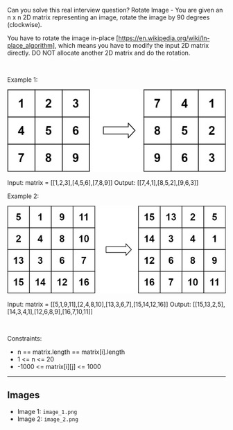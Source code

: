 Can you solve this real interview question? Rotate Image - You are given an n x n 2D matrix representing an image, rotate the image by 90 degrees (clockwise).

You have to rotate the image in-place [https://en.wikipedia.org/wiki/In-place_algorithm], which means you have to modify the input 2D matrix directly. DO NOT allocate another 2D matrix and do the rotation.

 

Example 1:

![Example 1](./image_1.png)


Input: matrix = [[1,2,3],[4,5,6],[7,8,9]]
Output: [[7,4,1],[8,5,2],[9,6,3]]


Example 2:

![Example 2](./image_2.png)


Input: matrix = [[5,1,9,11],[2,4,8,10],[13,3,6,7],[15,14,12,16]]
Output: [[15,13,2,5],[14,3,4,1],[12,6,8,9],[16,7,10,11]]


 

Constraints:

 * n == matrix.length == matrix[i].length
 * 1 <= n <= 20
 * -1000 <= matrix[i][j] <= 1000

---

## Images

- Image 1: `image_1.png`
- Image 2: `image_2.png`
